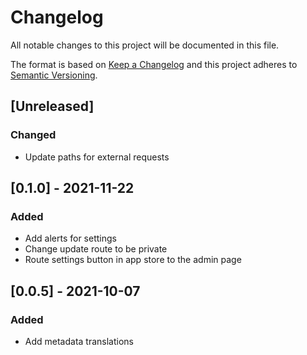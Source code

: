 # Changelog

All notable changes to this project will be documented in this file.

The format is based on [Keep a Changelog](http://keepachangelog.com/en/1.0.0/)
and this project adheres to [Semantic Versioning](http://semver.org/spec/v2.0.0.html).

## [Unreleased]

### Changed

- Update paths for external requests

## [0.1.0] - 2021-11-22

### Added

- Add alerts for settings
- Change update route to be private
- Route settings button in app store to the admin page

## [0.0.5] - 2021-10-07

### Added

- Add metadata translations
